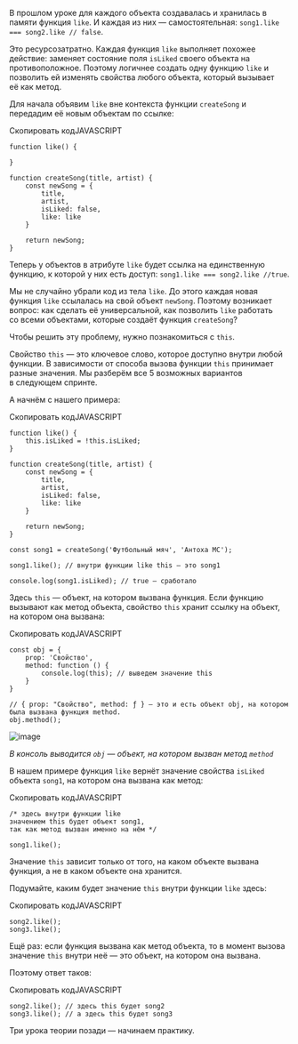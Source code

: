 

В прошлом уроке для каждого объекта создавалась и хранилась в памяти функция `like`. И каждая из них — самостоятельная: `song1.like === song2.like // false`.

Это ресурсозатратно. Каждая функция `like` выполняет похожее действие: заменяет состояние поля `isLiked` своего объекта на противоположное. Поэтому логичнее создать одну функцию `like` и позволить ей изменять свойства любого объекта, который вызывает её как метод.

Для начала объявим `like` вне контекста функции `createSong` и передадим её новым объектам по ссылке:

Скопировать кодJAVASCRIPT

```
function like() {

}

function createSong(title, artist) {
    const newSong = {
        title,
        artist,
        isLiked: false,
        like: like
    }

    return newSong;
} 
```

Теперь у объектов в атрибуте `like` будет ссылка на единственную функцию, к которой у них есть доступ: `song1.like === song2.like //true`.

Мы не случайно убрали код из тела `like`. До этого каждая новая функция `like` ссылалась на свой объект `newSong`. Поэтому возникает вопрос: как сделать её универсальной, как позволить `like` работать со всеми объектами, которые создаёт функция `createSong`?

Чтобы решить эту проблему, нужно познакомиться с `this`.

Свойство `this` — это ключевое слово, которое доступно внутри любой функции. В зависимости от способа вызова функции `this` принимает разные значения. Мы разберём все 5 возможных вариантов в следующем спринте.

А начнём с нашего примера:

Скопировать кодJAVASCRIPT

```
function like() {
    this.isLiked = !this.isLiked;
}

function createSong(title, artist) {
    const newSong = {
        title,
        artist,
        isLiked: false,
        like: like
    }

    return newSong;
}

const song1 = createSong('Футбольный мяч', 'Антоха MC');

song1.like(); // внутри функции like this — это song1

console.log(song1.isLiked); // true — сработало 
```

Здесь `this` — объект, на котором вызвана функция. Если функцию вызывают как метод объекта, свойство `this` хранит ссылку на объект, на котором она вызвана:

Скопировать кодJAVASCRIPT

```
const obj = {
    prop: 'Свойство',
    method: function () {
        console.log(this); // выведем значение this
    }
}

// { prop: "Свойство", method: ƒ } — это и есть объект obj, на котором была вызвана функция method.
obj.method();  
```

![image](https://pictures.s3.yandex.net/resources/JS4_2___1__3_1560772888_1589621901.jpg)

_В консоль выводится `obj` — объект, на котором вызван метод `method`_

В нашем примере функция `like` вернёт значение свойства `isLiked` объекта `song1`, на котором она вызвана как метод:

Скопировать кодJAVASCRIPT

```
/* здесь внутри функции like
значением this будет объект song1,
так как метод вызван именно на нём */

song1.like(); 
```

Значение `this` зависит только от того, на каком объекте вызвана функция, а не в каком объекте она хранится.

Подумайте, каким будет значение `this` внутри функции `like` здесь:

Скопировать кодJAVASCRIPT

```
song2.like();
song3.like(); 
```

Ещё раз: если функция вызвана как метод объекта, то в момент вызова значение `this` внутри неё — это объект, на котором она вызвана.

Поэтому ответ таков:

Скопировать кодJAVASCRIPT

```
song2.like(); // здесь this будет song2
song3.like(); // а здесь this будет song3 
```

Три урока теории позади — начинаем практику.